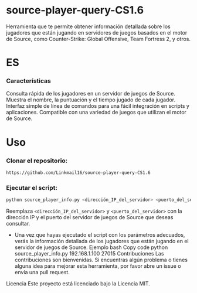 # source-player-query-CS1.6
Herramienta que te permite obtener información detallada sobre los jugadores que están jugando en servidores de juegos basados en el motor de Source, como Counter-Strike: Global Offensive, Team Fortress 2, y otros.
# ES
### Características
Consulta rápida de los jugadores en un servidor de juegos de Source.
Muestra el nombre, la puntuación y el tiempo jugado de cada jugador.
Interfaz simple de línea de comandos para una fácil integración en scripts y aplicaciones.
Compatible con una variedad de juegos que utilizan el motor de Source.
# Uso
### Clonar el repositorio:
```sh
https://github.com/Linkmail16/source-player-query-CS1.6
```
### Ejecutar el script:
```sh
python source_player_info.py <dirección_IP_del_servidor> <puerto_del_servidor>
```
Reemplaza `<dirección_IP_del_servidor>` y `<puerto_del_servidor>` con la dirección IP y el puerto del servidor de juegos de Source que deseas consultar.
* Una vez que hayas ejecutado el script con los parámetros adecuados, verás la información detallada de los jugadores que están jugando en el servidor de juegos de Source.
Ejemplo
bash
Copy code
python source_player_info.py 192.168.1.100 27015
Contribuciones
Las contribuciones son bienvenidas. Si encuentras algún problema o tienes alguna idea para mejorar esta herramienta, por favor abre un issue o envía una pull request.

Licencia
Este proyecto está licenciado bajo la Licencia MIT.
